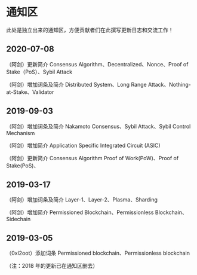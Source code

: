 # 通知区

此处是独立出来的通知区，方便贡献者们在此撰写更新日志和交流工作！

## 2020-07-08

（阿剑）更新简介 Consensus Algorithm、Decentralized、Nonce、Proof of Stake（PoS）、Sybil Attack

（阿剑）增加词条及简介 Distributed System、Long Range Attack、Nothing-at-Stake、Validator

## 2019-09-03

（阿剑）增加词条及简介 Nakamoto Consensus、Sybil Attack、Sybil Control Mechanism

（阿剑）增加简介 Application Specific Integrated Circuit (ASIC)

（阿剑）更新简介 Consensus Algorithm Proof of Work(PoW)、Proof of Stake(PoS)、

## 2019-03-17

（阿剑）增加词条及简介 Layer-1、Layer-2、Plasma、Sharding

（阿剑）增加简介 Permissioned Blockchain、Permissionless Blockchain、Sidechain

## 2019-03-05

（0xl2oot）添加词条 Permissioned blockchain、Permissionless blockchain



（注：2018 年的更新已在通知区删去）


